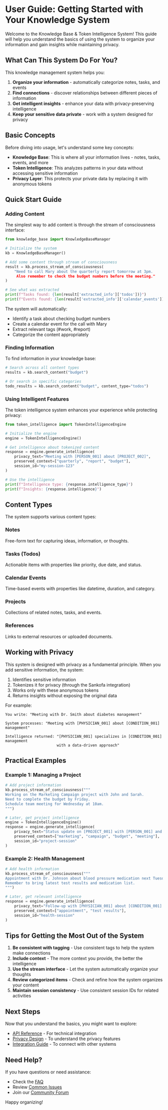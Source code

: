 # User Guide: Getting Started with Your Knowledge System

Welcome to the Knowledge Base & Token Intelligence System! This guide will help you understand the basics of using the system to organize your information and gain insights while maintaining privacy.

## What Can This System Do For You?

This knowledge management system helps you:

1. **Organize your information** - automatically categorize notes, tasks, and events
2. **Find connections** - discover relationships between different pieces of information
3. **Get intelligent insights** - enhance your data with privacy-preserving intelligence
4. **Keep your sensitive data private** - work with a system designed for privacy

## Basic Concepts

Before diving into usage, let's understand some key concepts:

- **Knowledge Base**: This is where all your information lives - notes, tasks, events, and more
- **Token Intelligence**: This analyzes patterns in your data without accessing sensitive information
- **Privacy Layer**: This protects your private data by replacing it with anonymous tokens

## Quick Start Guide

### Adding Content

The simplest way to add content is through the stream of consciousness interface:

```python
from knowledge_base import KnowledgeBaseManager

# Initialize the system
kb = KnowledgeBaseManager()

# Add some content through stream of consciousness
result = kb.process_stream_of_consciousness(
    "Need to call Mary about the quarterly report tomorrow at 3pm. 
     Also remember to check the budget numbers before the meeting."
)

# See what was extracted
print(f"Tasks found: {len(result['extracted_info']['todos'])}")
print(f"Events found: {len(result['extracted_info']['calendar_events'])}")
```

The system will automatically:
- Identify a task about checking budget numbers
- Create a calendar event for the call with Mary
- Extract relevant tags (#work, #report)
- Categorize the content appropriately

### Finding Information

To find information in your knowledge base:

```python
# Search across all content types
results = kb.search_content("budget")

# Or search in specific categories
todo_results = kb.search_content("budget", content_type="todos")
```

### Using Intelligent Features

The token intelligence system enhances your experience while protecting privacy:

```python
from token_intelligence import TokenIntelligenceEngine

# Initialize the engine
engine = TokenIntelligenceEngine()

# Get intelligence about tokenized content
response = engine.generate_intelligence(
    privacy_text="Meeting with [PERSON_001] about [PROJECT_002]",
    preserved_context=["quarterly", "report", "budget"],
    session_id="my-session-123"
)

# Use the intelligence
print(f"Intelligence type: {response.intelligence_type}")
print(f"Insights: {response.intelligence}")
```

## Content Types

The system supports various content types:

### Notes
Free-form text for capturing ideas, information, or thoughts.

### Tasks (Todos)
Actionable items with properties like priority, due date, and status.

### Calendar Events
Time-based events with properties like datetime, duration, and category.

### Projects
Collections of related notes, tasks, and events.

### References
Links to external resources or uploaded documents.

## Working with Privacy

This system is designed with privacy as a fundamental principle. When you add sensitive information, the system:

1. Identifies sensitive information
2. Tokenizes it for privacy (through the Sankofa integration)
3. Works only with these anonymous tokens
4. Returns insights without exposing the original data

For example:

```
You write: "Meeting with Dr. Smith about diabetes management"

System processes: "Meeting with [PHYSICIAN_001] about [CONDITION_001] management"

Intelligence returned: "[PHYSICIAN_001] specializes in [CONDITION_001] management 
                       with a data-driven approach"
```

## Practical Examples

### Example 1: Managing a Project

```python
# Add project information
kb.process_stream_of_consciousness("""
Working on the Marketing Campaign project with John and Sarah.
Need to complete the budget by Friday.
Schedule team meeting for Wednesday at 10am.
""")

# Later, get project intelligence
engine = TokenIntelligenceEngine()
response = engine.generate_intelligence(
    privacy_text="Status update on [PROJECT_001] with [PERSON_001] and [PERSON_002]",
    preserved_context=["marketing", "campaign", "budget", "meeting"],
    session_id="project-session"
)
```

### Example 2: Health Management

```python
# Add health information
kb.process_stream_of_consciousness("""
Appointment with Dr. Johnson about blood pressure medication next Tuesday at 2pm.
Remember to bring latest test results and medication list.
""")

# Later, get relevant intelligence
response = engine.generate_intelligence(
    privacy_text="Follow-up with [PHYSICIAN_001] about [CONDITION_001] and [MEDICATION_001]",
    preserved_context=["appointment", "test results"],
    session_id="health-session"
)
```

## Tips for Getting the Most Out of the System

1. **Be consistent with tagging** - Use consistent tags to help the system make connections
2. **Include context** - The more context you provide, the better the intelligence
3. **Use the stream interface** - Let the system automatically organize your thoughts
4. **Review categorized items** - Check and refine how the system organizes your content
5. **Maintain session consistency** - Use consistent session IDs for related activities

## Next Steps

Now that you understand the basics, you might want to explore:

- [API Reference](api.md) - For technical integration
- [Privacy Design](privacy_design.md) - To understand the privacy features
- [Integration Guide](integration_guide.md) - To connect with other systems

## Need Help?

If you have questions or need assistance:

- Check the [FAQ](faq.md)
- Review [Common Issues](troubleshooting.md)
- Join our [Community Forum](https://forum.knowledge-base-system.com)

Happy organizing! 